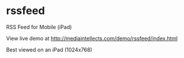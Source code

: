 rssfeed
=======

RSS Feed for Mobile (iPad)

View live demo at http://mediaintellects.com/demo/rssfeed/index.html

Best viewed on an iPad (1024x768)

